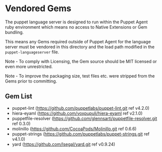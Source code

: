 # Vendored Gems

The puppet language server is designed to run within the Puppet Agent ruby environment which means no access to Native Extensions or Gem bundling.

This means any Gems required outside of Puppet Agent for the language server must be vendored in this directory and the load path modified in the `puppet-languageserver` file.

Note - To comply with Licensing, the Gem source should be MIT licensed or even more unrestricted.

Note - To improve the packaging size, test files etc. were stripped from the Gems prior to committing.

Gem List
--------

* puppet-lint (https://github.com/puppetlabs/puppet-lint.git ref v4.2.0)
* hiera-eyaml (https://github.com/voxpupuli/hiera-eyaml ref v2.1.0)
* puppetfile-resolver (https://github.com/glennsarti/puppetfile-resolver.git ref 0.3.0)
* molinillo (https://github.com/CocoaPods/Molinillo.git ref 0.6.6)
* puppet-strings (https://github.com/puppetlabs/puppet-strings.git ref v4.1.0)
* yard (https://github.com/lsegal/yard.git ref v0.9.24)

